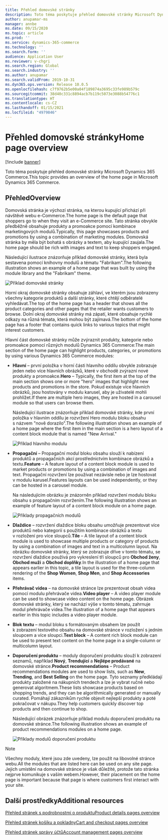 ```yaml
---
title: Přehled domovské stránky
description: Toto téma poskytuje přehled domovské stránky Microsoft Dynamics 365 Commerce.
author: anupamar-ms
manager: annbe
ms.date: 09/15/2020
ms.topic: article
ms.prod: ''
ms.service: dynamics-365-commerce
ms.technology: ''
ms.search.form: ''
audience: Application User
ms.reviewer: v-chgri
ms.search.region: Global
ms.search.industry: ''
ms.author: anupamar
ms.search.validFrom: 2019-10-31
ms.dyn365.ops.version: Release 10.0.5
ms.openlocfilehash: c7f9762b5e00a04f189874a3695c33fe989b579c
ms.sourcegitcommit: 38d40c331c8894acb7b119c5073e3088b54776c1
ms.translationtype: HT
ms.contentlocale: cs-CZ
ms.lasthandoff: 01/15/2021
ms.locfileid: "4979846"
---
```

# <a name="home-page-overview"></a><span data-ttu-id="d1597-103">Přehled domovské stránky</span><span class="sxs-lookup"><span data-stu-id="d1597-103">Home page overview</span></span>

[!include [banner](includes/banner.md)]

<span data-ttu-id="d1597-104">Toto téma poskytuje přehled domovské stránky Microsoft Dynamics 365 Commerce.</span><span class="sxs-lookup"><span data-stu-id="d1597-104">This topic provides an overview of the home page in Microsoft Dynamics 365 Commerce.</span></span>

## <a name="overview"></a><span data-ttu-id="d1597-105">Přehled</span><span class="sxs-lookup"><span data-stu-id="d1597-105">Overview</span></span>

<span data-ttu-id="d1597-106">Domovská stránka je výchozí stránka, na kterou kupující přichází při návštěvě webu e-Commerce.</span><span class="sxs-lookup"><span data-stu-id="d1597-106">The home page is the default page that shoppers go to when they visit an e-Commerce site.</span></span> <span data-ttu-id="d1597-107">Tato stránka obvykle předběžně obsahuje produkty a promoakce pomocí kombinace marketingových modulů.</span><span class="sxs-lookup"><span data-stu-id="d1597-107">Typically, this page showcases products and promotions by using a combination of marketing modules.</span></span> <span data-ttu-id="d1597-108">Domovská stránka by měla být bohatá s obrázky a textem, aby kupující zaujala.</span><span class="sxs-lookup"><span data-stu-id="d1597-108">The home page should be rich with images and text to keep shoppers engaged.</span></span>

<span data-ttu-id="d1597-109">Následující ilustrace znázorňuje příklad domovské stránky, která byla sestavena pomocí knihovny modulů a tématu "Fabrikam".</span><span class="sxs-lookup"><span data-stu-id="d1597-109">The following illustration shows an example of a home page that was built by using the module library and the "Fabrikam" theme.</span></span>

![Příklad domovské stránky](./media/Homepage2.PNG)

<span data-ttu-id="d1597-111">Horní okraj domovské stránky obsahuje záhlaví, ve kterém jsou zobrazeny všechny kategorie produktů a další stránky, které chtějí odběratelé vyhledávat.</span><span class="sxs-lookup"><span data-stu-id="d1597-111">The top of the home page has a header that shows all the product categories and other pages that the retailer wants customers to browse.</span></span> <span data-ttu-id="d1597-112">Dolní okraj domovské stránky má zápatí, které obsahuje rychlé odkazy na různá témata, která mohou být zajímavá.</span><span class="sxs-lookup"><span data-stu-id="d1597-112">The bottom of the home page has a footer that contains quick links to various topics that might interest customers.</span></span>

<span data-ttu-id="d1597-113">Hlavní část domovské stránky může zvýraznit produkty, kategorie nebo promoakce pomocí různých modulů Dynamics 365 Commerce:</span><span class="sxs-lookup"><span data-stu-id="d1597-113">The main section of the home page can highlight products, categories, or promotions by using various Dynamics 365 Commerce modules:</span></span>

- <span data-ttu-id="d1597-114">**Hlavní** – první položka v horní části hlavního oddílu obvykle zobrazuje jeden nebo více hlavních obrázků, které v obchodě zvýrazní nové produkty a promoakce.</span><span class="sxs-lookup"><span data-stu-id="d1597-114">**Hero** – Typically, the first item at the top of the main section shows one or more "hero" images that highlight new products and promotions in the store.</span></span> <span data-ttu-id="d1597-115">Pokud existuje více hlavních obrázků, jsou hostovány v modulu karusel, aby je uživatelé mohli prohlížet.</span><span class="sxs-lookup"><span data-stu-id="d1597-115">If there are multiple hero images, they are hosted in a carousel module so that users can browse them.</span></span>

    <span data-ttu-id="d1597-116">Následující ilustrace znázorňuje příklad domovské stránky, kde první položka v hlavním oddílu je rozvržení Hero modulu bloku obsahu s názvem "nově dorazilo".</span><span class="sxs-lookup"><span data-stu-id="d1597-116">The following illustration shows an example of a home page where the first item in the main section is a hero layout of a content block module that is named "New Arrival."</span></span>

    ![Příklad hlavního modulu](./media/Hero.PNG)

- <span data-ttu-id="d1597-118">**Propagační** – Propagační modul bloku obsahu slouží k nabízení produktů a propagačních akcí prostřednictvím kombinace obrázků a textu.</span><span class="sxs-lookup"><span data-stu-id="d1597-118">**Feature** – A feature layout of a content block module is used to market products or promotions by using a combination of images and text.</span></span> <span data-ttu-id="d1597-119">Propagační rozvržení lze používat nezávisle nebo je lze hostovat v modulu karusel.</span><span class="sxs-lookup"><span data-stu-id="d1597-119">Features layouts can be used independently, or they can be hosted in a carousel module.</span></span>

    <span data-ttu-id="d1597-120">Na následujícím obrázku je znázorněn příklad rozvržení modulu bloku obsahu s propagačním rozvržením.</span><span class="sxs-lookup"><span data-stu-id="d1597-120">The following illustration shows an example of feature layout of a content block module on a home page.</span></span>

    ![Příklady propagačních modulů](./media/Feature.PNG)

- <span data-ttu-id="d1597-122">**Dlaždice** – rozvržení dlaždice bloku obsahu umožňuje prezentovat více produktů nebo kategorií s použitím kombinace obrázků a textu v rozložení pro více sloupců.</span><span class="sxs-lookup"><span data-stu-id="d1597-122">**Tile** – A tile layout of a content block module is used to showcase multiple products or category of products by using a combination of images and text in a multicolumn layout.</span></span> <span data-ttu-id="d1597-123">Na obrázku domovské stránky, který se zobrazuje dříve v tomto tématu, se rozvržení dlaždice používá pro vykreslení tří sloupců pro **Obchod ženy**, **Obchod muži** a **Obchod doplňky**.</span><span class="sxs-lookup"><span data-stu-id="d1597-123">In the illustration of a home page that appears earlier in this topic, a tile  layout is used for the three-column rendering of the **Shop Women**, **Shop Men**, and **Shop Accessories** items.</span></span>
- <span data-ttu-id="d1597-124">**Přehrávač videa** – na domovské stránce lze prezentovat obsah videa pomocí modulu přehrávače videa.</span><span class="sxs-lookup"><span data-stu-id="d1597-124">**Video player** – A video player module can be used to showcase video content on the home page.</span></span> <span data-ttu-id="d1597-125">Obrázek domovské stránky, který se nachází výše v tomto tématu, zahrnuje modul přehrávače videa.</span><span class="sxs-lookup"><span data-stu-id="d1597-125">The illustration of a home page that appears earlier in this topic includes a video player module.</span></span>
- <span data-ttu-id="d1597-126">**Blok textu** – modul bloku s formátovaným obsahem lze použít k zobrazení textového obsahu na domovské stránce v rozložení s jedním sloupcem a více sloupci.</span><span class="sxs-lookup"><span data-stu-id="d1597-126">**Text block** – A content rich block module can be used to present text content on the home page in a single-column or multicolumn layout.</span></span>
- <span data-ttu-id="d1597-127">**Doporučení produktu** – moduly doporučení produktu slouží k zobrazení seznamů, například **Nový**, **Trendující** a **Nejlépe prodávané** na domovské stránce.</span><span class="sxs-lookup"><span data-stu-id="d1597-127">**Product recommendations** – Product recommendations modules are used to show lists, such as **New**, **Trending**, and **Best Selling** on the home page.</span></span> <span data-ttu-id="d1597-128">Tyto seznamy předkládají produkty založené na nákupních trendech a lze je vybrat ručně nebo generovat algoritmem.</span><span class="sxs-lookup"><span data-stu-id="d1597-128">These lists showcase products based on shopping trends, and they can be algorithmically generated or manually curated.</span></span> <span data-ttu-id="d1597-129">Pomáhají zákazníkům rychle objevit nejlepší produkty a poté pokračovat v nákupu.</span><span class="sxs-lookup"><span data-stu-id="d1597-129">They help customers quickly discover top products and then continue to shop.</span></span>

    <span data-ttu-id="d1597-130">Následující obrázek znázorňuje příklad modulu doporučení produktu na domovské stránce.</span><span class="sxs-lookup"><span data-stu-id="d1597-130">The following illustration shows an example of product recommendations modules on a home page.</span></span>

    ![Příklady modulů doporučení produktu](./media/Recommendations.PNG)

> [!NOTE]
> <span data-ttu-id="d1597-132">Všechny moduly, které jsou zde uvedeny, lze použít na libovolné stránce webu.</span><span class="sxs-lookup"><span data-stu-id="d1597-132">All the modules that are listed here can be used on any site page.</span></span> <span data-ttu-id="d1597-133">Jejich umístění na domovské stránce je však důležité, protože tato stránka nejprve komunikuje s vaším webem.</span><span class="sxs-lookup"><span data-stu-id="d1597-133">However, their placement on the home page is important because that page is where customers first interact with your site.</span></span>

## <a name="additional-resources"></a><span data-ttu-id="d1597-134">Další prostředky</span><span class="sxs-lookup"><span data-stu-id="d1597-134">Additional resources</span></span>

[<span data-ttu-id="d1597-135">Přehled stránek s podrobnostmi o produktu</span><span class="sxs-lookup"><span data-stu-id="d1597-135">Product details pages overview</span></span>](quick-tour-pdp.md)

[<span data-ttu-id="d1597-136">Přehled stránek košíku a pokladny</span><span class="sxs-lookup"><span data-stu-id="d1597-136">Cart and checkout pages overview</span></span>](quick-tour-cart-checkout.md)

[<span data-ttu-id="d1597-137">Přehled stránek správy účtů</span><span class="sxs-lookup"><span data-stu-id="d1597-137">Account management pages overview</span></span>](quick-tour-account-management.md)
